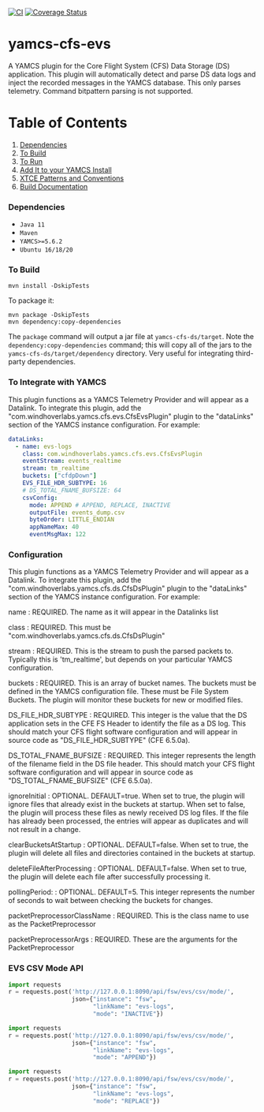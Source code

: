 [![CI](https://github.com/WindhoverLabs/yamcs-cfs-ds/actions/workflows/ci.yml/badge.svg)](https://github.com/WindhoverLabs/yamcs-cfs-ds/actions/workflows/ci.yml)
[![Coverage Status](https://coveralls.io/repos/github/WindhoverLabs/yamcs-cfs-ds/badge.svg?branch=main)](https://coveralls.io/github/WindhoverLabs/yamcs-cfs-ds?branch=main)
# yamcs-cfs-evs
A YAMCS plugin for the Core Flight System (CFS) Data Storage (DS) application.  This plugin will automatically detect and parse DS data logs and inject the recorded
messages in the YAMCS database.  This only parses telemetry.  Command bitpattern parsing is not supported.

# Table of Contents
1. [Dependencies](#dependencies)
2. [To Build](#to_build)  
3. [To Run](#to_run)
4. [Add It to your YAMCS Install](#add_it_to_yamcs)   
5. [XTCE Patterns and Conventions](#XTCE-Patterns-and-Conventions)
5. [Build Documentation](#build_documentation)


### Dependencies <a name="dependencies"></a>
- `Java 11`
- `Maven`
- `YAMCS>=5.6.2`
- `Ubuntu 16/18/20`

### To Build <a name="to_build"></a>
```
mvn install -DskipTests
```

To package it:
```
mvn package -DskipTests
mvn dependency:copy-dependencies
```

The `package` command will output a jar file at `yamcs-cfs-ds/target`.
Note the `dependency:copy-dependencies` command; this will copy all of the jars to the `yamcs-cfs-ds/target/dependency` directory. Very useful for integrating third-party dependencies.

### To Integrate with YAMCS
This plugin functions as a YAMCS Telemetry Provider and will appear as a Datalink.  To integrate this plugin, add the
"com.windhoverlabs.yamcs.cfs.evs.CfsEvsPlugin" plugin to the "dataLinks" section of the YAMCS instance configuration. 
For example:
```yaml
dataLinks:   
  - name: evs-logs
    class: com.windhoverlabs.yamcs.cfs.evs.CfsEvsPlugin
    eventStream: events_realtime
    stream: tm_realtime
    buckets: ["cfdpDown"]
    EVS_FILE_HDR_SUBTYPE: 16 
    # DS_TOTAL_FNAME_BUFSIZE: 64
    csvConfig:
      mode: APPEND # APPEND, REPLACE, INACTIVE
      outputFile: events_dump.csv
      byteOrder: LITTLE_ENDIAN
      appNameMax: 40
      eventMsgMax: 122
```

### Configuration
This plugin functions as a YAMCS Telemetry Provider and will appear as a Datalink.  To integrate this plugin, add the
"com.windhoverlabs.yamcs.cfs.ds.CfsDsPlugin" plugin to the "dataLinks" section of the YAMCS instance configuration. 
For example:

name
:  REQUIRED.  The name as it will appear in the Datalinks list

class
:  REQUIRED.  This must be "com.windhoverlabs.yamcs.cfs.ds.CfsDsPlugin"

stream
:  REQUIRED.  This is the stream to push the parsed packets to.  Typically this is 'tm_realtime', but depends on your particular YAMCS configuration.

buckets
:  REQUIRED.  This is an array of bucket names.  The buckets must be defined in the YAMCS configuration file.  These must be File System Buckets.  The plugin will monitor these buckets for new or modified files.

DS_FILE_HDR_SUBTYPE
:  REQUIRED.  This integer is the value that the DS application sets in the CFE FS Header to identify the file as a DS log.  This should match your CFS flight software configuration and will appear in source code as "DS_FILE_HDR_SUBTYPE" (CFE 6.5.0a).

DS_TOTAL_FNAME_BUFSIZE
:  REQUIRED.  This integer represents the length of the filename field in the DS file header.  This should match your CFS flight software configuration and will appear in source code as "DS_TOTAL_FNAME_BUFSIZE" (CFE 6.5.0a).

ignoreInitial
:  OPTIONAL.  DEFAULT=true.  When set to true, the plugin will ignore files that already exist in the buckets at startup.  When set to false, the plugin will process these files as newly received DS log files.  If the file has already been processed, the entries will appear as duplicates and will not result in a change.  

clearBucketsAtStartup
:  OPTIONAL.  DEFAULT=false.  When set to true, the plugin will delete all files and directories contained in the buckets at startup.

deleteFileAfterProcessing
:  OPTIONAL.  DEFAULT=false.  When set to true, the plugin will delete each file after successfully processing it.

pollingPeriod:
:  OPTIONAL.  DEFAULT=5.  This integer represents the number of seconds to wait between checking the buckets for changes.  

packetPreprocessorClassName
:  REQUIRED.  This is the class name to use as the PacketPreprocessor 

packetPreprocessorArgs
:  REQUIRED.  These are the arguments for the PacketPreprocessor


### EVS CSV Mode API

```python
import requests
r = requests.post('http://127.0.0.1:8090/api/fsw/evs/csv/mode/',
                  json={"instance": "fsw",
                        "linkName": "evs-logs",
                        "mode": "INACTIVE"})
```
```python
import requests
r = requests.post('http://127.0.0.1:8090/api/fsw/evs/csv/mode/',
                  json={"instance": "fsw",
                        "linkName": "evs-logs",
                        "mode": "APPEND"})
```
```python
import requests
r = requests.post('http://127.0.0.1:8090/api/fsw/evs/csv/mode/',
                  json={"instance": "fsw",
                        "linkName": "evs-logs",
                        "mode": "REPLACE"})
```
